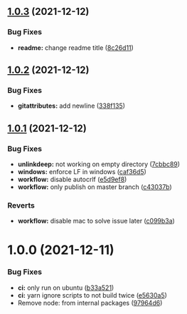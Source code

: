 ## [1.0.3](https://github.com/kuhl-krupp/fsPromises-toolbox/compare/v1.0.2...v1.0.3) (2021-12-12)


### Bug Fixes

* **readme:** change readme title ([8c26d11](https://github.com/kuhl-krupp/fsPromises-toolbox/commit/8c26d1143ec1ff9890b0bc591d9003197cbdc028))

## [1.0.2](https://github.com/kuhl-krupp/fsPromises-toolbox/compare/v1.0.1...v1.0.2) (2021-12-12)


### Bug Fixes

* **gitattributes:** add newline ([338f135](https://github.com/kuhl-krupp/fsPromises-toolbox/commit/338f1352b8c6d79de2340bd163936e124ffacfc8))

## [1.0.1](https://github.com/kuhl-krupp/fsPromises-toolbox/compare/v1.0.0...v1.0.1) (2021-12-12)


### Bug Fixes

* **unlinkdeep:** not working on empty directory ([7cbbc89](https://github.com/kuhl-krupp/fsPromises-toolbox/commit/7cbbc89d289835214cdbb57e8461afcd2e18644f))
* **windows:** enforce LF in windows ([caf36d5](https://github.com/kuhl-krupp/fsPromises-toolbox/commit/caf36d5a4dea6112726cb4a8e1116f1c2903b7e6))
* **workflow:** disable autocrlf ([e5d9ef8](https://github.com/kuhl-krupp/fsPromises-toolbox/commit/e5d9ef84a256987231f06b6f76427922befaf988))
* **workflow:** only publish on master branch ([c43037b](https://github.com/kuhl-krupp/fsPromises-toolbox/commit/c43037bf70e22a033af403902039ee31c9856b33))


### Reverts

* **workflow:** disable mac to solve issue later ([c099b3a](https://github.com/kuhl-krupp/fsPromises-toolbox/commit/c099b3a985f0dae4ce2e17114db6a0fb461939d6))

# 1.0.0 (2021-12-11)


### Bug Fixes

* **ci:** only run on ubuntu ([b33a521](https://github.com/kuhl-krupp/fsPromises-toolbox/commit/b33a5214d8e22c2af5cbeba1c60ea4711b3660d1))
* **ci:** yarn ignore scripts to not build twice ([e5630a5](https://github.com/kuhl-krupp/fsPromises-toolbox/commit/e5630a503aa85d2aced873fa24922e77c22b3d88))
* Remove node: from internal packages ([97964d6](https://github.com/kuhl-krupp/fsPromises-toolbox/commit/97964d69b40214b4133aeecc0fb7406128d630a3))
